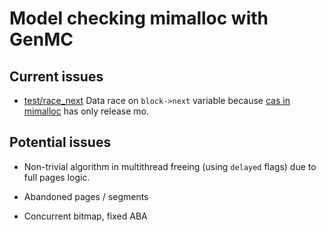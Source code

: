 # Model checking mimalloc with GenMC

## Current issues

- [test/race_next](test/race_next) Data race on `block->next` variable because [cas in mimalloc](https://github.com/microsoft/mimalloc/blob/71160e2bac443c0dd35c7ee13993466efcee57b2/include/mimalloc-atomic.h#L204) has only release mo.

## Potential issues

- Non-trivial algorithm in multithread freeing (using `delayed` flags) due to full pages logic.

- Abandoned pages / segments

- Concurrent bitmap, fixed ABA
